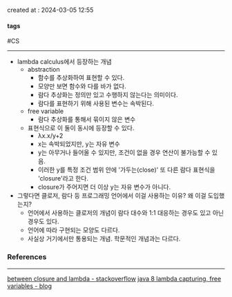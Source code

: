 created at : 2024-03-05 12:55

#### tags

#CS 

--- 

- lambda calculus에서 등장하는 개념
	- abstraction
		- 함수를 추상화하여 표현할 수 있다.
		- 모양만 보면 함수와 다를 바가 없다.
		- 람다 추상화는 정의만 있고 수행하지 않는다는 의미이다.
		- 람다를 표현하기 위해 사용된 변수는 속박된다.
	- free variable
		- 람다 추상화를 통해서 묶이지 않은 변수
	- 표현식으로 이 둘이 동시에 등장할 수 있다.
		- λx.x/y+2
		- x는 속박되었지만, y는 자유 변수
		- y는 아무거나 들어올 수 있지만, 조건이 없을 경우 연산이 불가능할 수 있음.
		- 이러한 y를 특정 조건 범위 안에 '가두는(close)' 또 다른 람다 표현식을 'closure'라고 한다.
		- closure가 주어지면 더 이상 y는 자유 변수가 아니다.
- 그렇다면 클로저, 람다 등 프로그래밍 언어에서 이걸 사용하는 이유? 왜 이걸 도입했는지?
	- 언어에서 사용하는 클로저의 개념이 람다 대수와 1:1 대응하는 경우도 있고 아닌 경우도 있다.
	- 언어에 따라 구현되는 모양도 다르다.
	- 사실상 거기에서만 통용되는 개념. 학문적인 개념과는 다르다.

### References
---
[between closure and lambda - stackoverflow](https://stackoverflow.com/questions/220658/what-is-the-difference-between-a-closure-and-a-lambda)
[java 8 lambda capturing, free variables - blog](https://bugoverdose.github.io/development/lambda-capturing-and-free-variable/)
